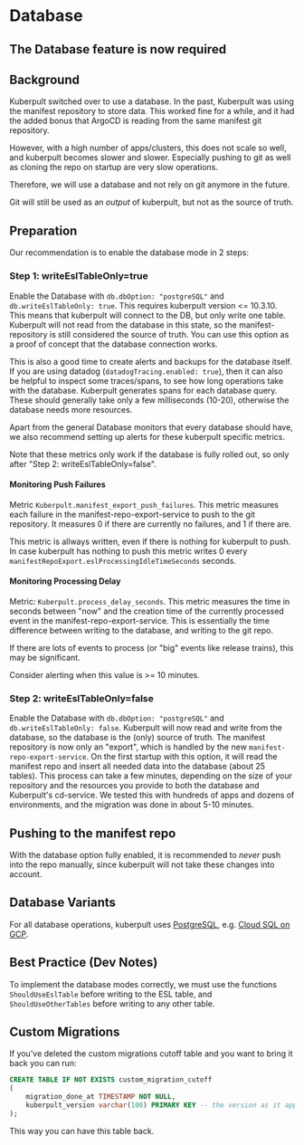 # Database

## The Database feature is now required

## Background

Kuberpult switched over to use a database.
In the past, Kuberpult was using the manifest repository to store data.
This worked fine for a while, and it had the added bonus
that ArgoCD is reading from the same manifest git repository.

However, with a high number of apps/clusters, this does not scale so well, and
kuberpult becomes slower and slower. Especially pushing to git as well as cloning
the repo on startup are very slow operations.

Therefore, we will use a database and not rely on git anymore in the future.

Git will still be used as an *output* of kuberpult, but not as the source of truth.

## Preparation

Our recommendation is to enable the database mode in 2 steps:

### Step 1: writeEslTableOnly=true

Enable the Database with `db.dbOption: "postgreSQL"` and `db.writeEslTableOnly: true`.
This requires kuberpult version <= 10.3.10.
This means that kuberpult will connect to the DB, but only write one table.
Kuberpult will not read from the database in this state,
so the manifest-repository is still considered the source of truth.
You can use this option as a proof of concept that the database connection works.

This is also a good time to create alerts and backups for the database itself.
If you are using datadog (`datadogTracing.enabled: true`), then it can also be helpful
to inspect some traces/spans, to see how long operations take with the database.
Kuberpult generates spans for each database query. These should generally take
only a few milliseconds (10-20), otherwise the database needs more resources.

Apart from the general Database monitors that every database should have,
we also recommend setting up alerts for these kuberpult specific metrics.

Note that these metrics only work if the database is fully rolled out, so only after 
"Step 2: writeEslTableOnly=false".

#### Monitoring Push Failures

Metric `Kuberpult.manifest_export_push_failures`.
This metric measures each failure in the manifest-repo-export-service to push to the git repository.
It measures 0 if there are currently no failures, and 1 if there are.

This metric is allways written, even if there is nothing for kuberpult to push.
In case kuberpult has nothing to push this metric writes 0 every `manifestRepoExport.eslProcessingIdleTimeSeconds` seconds.


#### Monitoring Processing Delay

Metric: `Kuberpult.process_delay_seconds`.
This metric measures the time in seconds between "now" and the creation time of the currently processed event
in the manifest-repo-export-service.
This is essentially the time difference between writing to the database,
and writing to the git repo.

If there are lots of events to process (or "big" events like release trains),
this may be significant.

Consider alerting when this value is >= 10 minutes.


### Step 2: writeEslTableOnly=false
Enable the Database with `db.dbOption: "postgreSQL"` and  `db.writeEslTableOnly: false`.
Kuberpult will now read and write from the database,
so the database is the (only) source of truth.
The manifest repository is now only an "export", which is handled by the new `manifest-repo-export-service`.
On the first startup with this option, it will read the manifest repo and insert all needed data
into the database (about 25 tables). This process can take a few minutes,
depending on the size of your repository and the resources you provide to both the database and Kuberpult's cd-service.
We tested this with hundreds of apps and dozens of environments,
and the migration was done in about 5-10 minutes.


## Pushing to the manifest repo
With the database option fully enabled, it is recommended to *never* push into the repo manually,
since kuberpult will not take these changes into account.


## Database Variants

For all database operations, kuberpult uses [PostgreSQL](https://www.postgresql.org/),
e.g. [Cloud SQL on GCP](https://cloud.google.com/sql?hl=en).


## Best Practice (Dev Notes)

To implement the database modes correctly,
we must use the functions `ShouldUseEslTable` before writing to the ESL table,
and `ShouldUseOtherTables` before writing to any other table.

## Custom Migrations
If you've deleted the custom migrations cutoff table and you want to bring it back you can run:
```Sql
CREATE TABLE IF NOT EXISTS custom_migration_cutoff
(
    migration_done_at TIMESTAMP NOT NULL,
    kuberpult_version varchar(100) PRIMARY KEY -- the version as it appears on GitHub, e.g. "1.2.3"
);
```
This way you can have this table back.